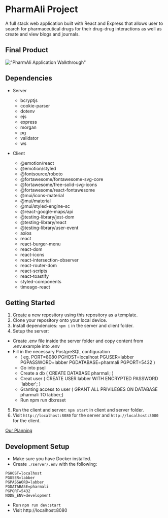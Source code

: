 # PharmAli Project

A full stack web application built with React and Express that allows user to search for pharmaceutical drugs for their drug-drug interactions as well as create and view blogs and journals.


## Final Product
!["PharmAli Application Walkthrough"](docs/PharmAli.gif)

## Dependencies

- Server
  - bcryptjs
  - cookie-parser
  - dotenv
  - ejs
  - express
  - morgan
  - pg
  - validator
  - ws

- Client
  - @emotion/react
  - @emotion/styled
  - @fontsource/roboto
  - @fortawesome/fontawesome-svg-core
  - @fortawesome/free-solid-svg-icons
  - @fortawesome/react-fontawesome
  - @mui/icons-material
  - @mui/material
  - @mui/styled-engine-sc
  - @react-google-maps/api
  - @testing-library/jest-dom
  - @testing-library/react
  - @testing-library/user-event
  - axios
  - react
  - react-burger-menu
  - react-dom
  - react-icons
  - react-intersection-observer
  - react-router-dom
  - react-scripts
  - react-toastify
  - styled-components
  - timeago-react

## Getting Started

1. [Create](https://docs.github.com/en/repositories/creating-and-managing-repositories/creating-a-repository-from-a-template) a new repository using this repository as a template.
2. Clone your repository onto your local device.
3. Install dependencies: `npm i` in the server and client folder.
4. Setup the server:
  - Create .env file inside the server folder and copy content from .env.example into .env
  - Fill in the necessary PostgreSQL configuration
    - (  eg. 
      PORT=8080
      PGHOST=localhost
      PGUSER=labber
      PGPASSWORD=labber
      PGDATABASE=pharmali
      PGPORT=5432
      )
    - Go into psql
    - Create a db ( CREATE DATABASE pharmali; )
    - Creat user ( CREATE USER labber WITH ENCRYPTED PASSWORD 'labber'; )
    - Granting access to user ( GRANT ALL PRIVILEGES ON DATABASE pharmali TO labber;)
    - Run npm run db:reset

5. Run the client and server: `npm start` in client and server folder.
6. Visit `http://localhost:8080` for the server and `http://localhost:3000` for the client.

[Our Planning](https://docs.google.com/document/d/1U8eNGZD_s1pxMBGhaHakMUgmOXnHBa7SInt2FYvRPeY/edit?usp=sharing)

## Development Setup

- Make sure you have Docker installed.
- Create `./server/.env` with the following:

```
PGHOST=localhost
PGUSER=labber
PGPASSWORD=labber
PGDATABASE=pharmali
PGPORT=5432
NODE_ENV=development
```

- Run `npm run dev:start`
- Visit http://localhost:8080